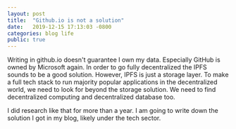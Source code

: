 ```yaml
---
layout: post
title:  "Github.io is not a solution"
date:   2019-12-15 17:13:03 -0800
categories: blog life
public: true
---
```

Writing in github.io doesn't guarantee I own my data. Especially GitHub is owned by Microsoft again. In order to go fully decentralized the IPFS sounds to be a good solution. However, IPFS is just a storage layer. To make a full tech stack to run majority popular applications in the decentralized world, we need to look for beyond the storage solution. We need to find decentralized computing and decentralized database too.

I did research like that for more than a year. I am going to write down the solution I got in my blog, likely under the tech sector.
